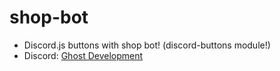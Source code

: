 # shop-bot

  - Discord.js buttons with shop bot! (discord-buttons module!)
  - Discord: [Ghost Development](https://discord.gg/ya9Gw8hBb2)
